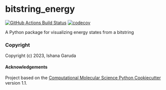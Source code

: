 bitstring_energy
==============================
[//]: # (Badges)
[![GitHub Actions Build Status](https://github.com/REPLACE_WITH_OWNER_ACCOUNT/ishana_bitstring_energy/workflows/CI/badge.svg)](https://github.com/REPLACE_WITH_OWNER_ACCOUNT/ishana_bitstring_energy/actions?query=workflow%3ACI)
[![codecov](https://codecov.io/gh/REPLACE_WITH_OWNER_ACCOUNT/bitstring_energy/branch/main/graph/badge.svg)](https://codecov.io/gh/REPLACE_WITH_OWNER_ACCOUNT/bitstring_energy/branch/main)


A Python package for visualizing energy states from a bitstring

### Copyright

Copyright (c) 2023, Ishana Garuda


#### Acknowledgements
 
Project based on the 
[Computational Molecular Science Python Cookiecutter](https://github.com/molssi/cookiecutter-cms) version 1.1.
